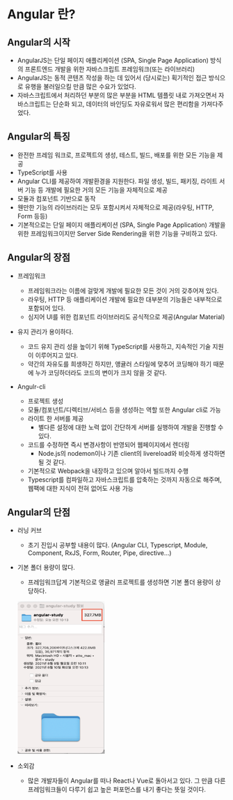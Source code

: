 # Angular 란?

## Angular의 시작
- AngularJS는 단일 페이지 애플리케이션 (SPA, Single Page Application) 방식의 프론트엔드 개발을 위한 자바스크립트 프레임워크(또는 라이브러리)
- AngularJS는 동적 콘텐츠 작성을 하는 데 있어서 (당시로는) 획기적인 접근 방식으로 유행을 불러일으킬 만큼 많은 수요가 있었다.
- 자바스크립트에서 처리하던 부분의 많은 부분을 HTML 템플릿 내로 가져오면서 자바스크립트는 단순화 되고, 데이터의 바인딩도 자유로워서 많은 편리함을 가져다주었다.

## Angular의 특징
- 완전한 프레임 워크로, 프로젝트의 생성, 테스트, 빌드, 배포를 위한 모든 기능을 제공
- TypeScript를 사용
- Angular CLI를 제공하여 개발환경을 지원한다. 파일 생성, 빌드, 패키징, 라이트 서버 기능 등 개발에 필요한 거의 모든 기능을 자체적으로 제공
- 모듈과 컴포넌트 기반으로 동작
- 웬만한 기능의 라이브러리는 모두 포함시켜서 자체적으로 제공(라우팅, HTTP, Form 등등)
- 기본적으로는 단일 페이지 애플리케이션 (SPA, Single Page Application) 개발을 위한 프레임워크이지만 Server Side Rendering을 위한 기능을 구비하고 있다.

## Angular의 장점

- 프레임워크
  - 프레임워크라는 이름에 걸맞게 개발에 필요한 모든 것이 거의 갖추어져 있다.
  - 라우팅, HTTP 등 애플리케이션 개발에 필요한 대부분의 기능들은 내부적으로 포함되어 있다.
  - 심지어 UI를 위한  컴포넌트 라이브러리도 공식적으로 제공(Angular Material)

- 유지 관리가 용이하다.
  - 코드 유지 관리 성을 높이기 위해 TypeScript를 사용하고, 지속적인 기술 지원이 이루어지고 있다.
  - 약간의 자유도를 희생하긴 하지만, 앵귤러 스타일에 맞추어 코딩해야 하기 때문에 누가 코딩하더라도 코드의 변이가 크지 않을 것 같다.

- Angulr-cli
  - 프로젝트 생성 
  - 모듈/컴포넌트/디렉티브/서비스 등을 생성하는 역할 또한 Angular cli로 가능
  - 라이트 한 서버를 제공
    - 별다른 설정에 대한 노력 없이 간단하게 서버를 실행하여 개발을 진행할 수 있다.
  - 코드를 수정하면 즉시 변경사항이 반영되어 웹페이지에서 렌더링 
    - Node.js의 nodemon이나 기존 client의 livereload와 비슷하게 생각하면 될 것 같다.
  - 기본적으로 Webpack을 내장하고 있으며 알아서 빌드까지 수행
  - Typescript를 컴파일하고 자바스크립트를 압축하는 것까지 자동으로 해주며, 웹팩에 대한 지식이 전혀 없어도 사용 가능

## Angular의 단점

- 러닝 커브
  - 초기 진입시 공부할 내용이 많다. (Angular CLI, Typescript, Module, Component, RxJS, Form, Router, Pipe, directive...)
- 기본 폴더 용량이 많다.
  - 프레임워크답게 기본적으로 앵귤러 프로젝트를 생성하면 기본 폴더 용량이 상당하다.
  
  <img src="./../Image/Angular%20용량.png" width="200px" height="350px" title="px(픽셀) 크기 설정" alt="Angular"></img>

- 소외감
  - 많은 개발자들이 Angular를 떠나 React나 Vue로 돌아서고 있다. 그 만큼 다른 프레임워크들이 다루기 쉽고 높은 퍼포먼스를 내기 좋다는 뜻일 것이다.